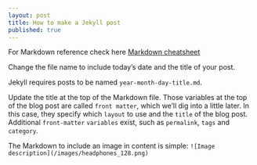 ```yaml
---
layout: post
title: How to make a Jekyll post
published: true
---
```


For Markdown reference check here [Markdown cheatsheet](https://github.com/adam-p/markdown-here/wiki/Markdown-Cheatsheet)

Change the file name to include today’s date and the title of your post. 

Jekyll requires posts to be named `year-month-day-title.md`.

Update the title at the top of the Markdown file. Those variables at the top of the blog post are called `front matter`, which we’ll dig into a little later. In this case, they specify which `layout` to use and the `title` of the blog post. Additional `front-matter` `variables` exist, such as `permalink`, `tags` and `category`.

The Markdown to include an image in content is simple:
`![Image description](/images/headphones_128.png)`